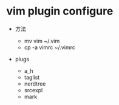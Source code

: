 vim plugin configure
===================

* 方法
    * mv vim ~/.vim
    * cp -a vimrc ~/.vimrc

* plugs
    * a_h
    * taglist
    * nerdtree
    * srcexpl
    * mark

